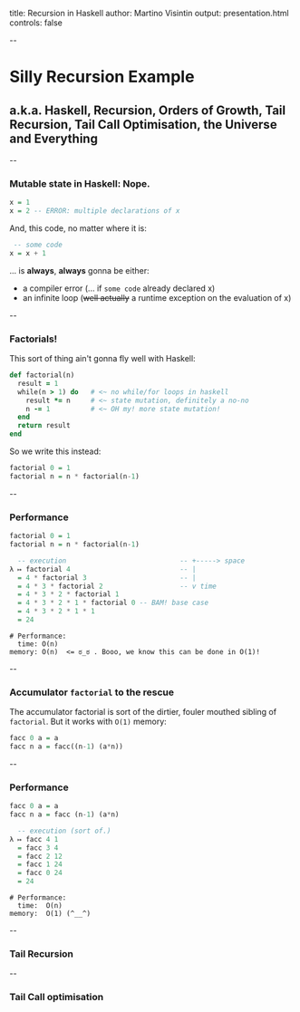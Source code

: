 title: Recursion in Haskell
author: Martino Visintin
output: presentation.html
controls: false

--

# Silly Recursion Example
## a.k.a. Haskell, Recursion, Orders of Growth, Tail Recursion, Tail Call Optimisation, the Universe and Everything

--

### Mutable state in Haskell: Nope.
<!-- Haskell being a purely functional language.. -->

```haskell
x = 1
x = 2 -- ERROR: multiple declarations of x
```

And, this code, no matter where it is:

```haskell
 -- some code
x = x + 1
```

... is **always**, **always** gonna be either:

- a compiler error (... if `some code` already declared x)
- an infinite loop (~~well actually~~ a runtime exception on the evaluation of x)

--

### Factorials!

This sort of thing ain't gonna fly well with Haskell:

```ruby
def factorial(n)
  result = 1
  while(n > 1) do   # <~ no while/for loops in haskell
    result *= n     # <~ state mutation, definitely a no-no
    n -= 1          # <~ OH my! more state mutation!
  end
  return result
end
```
<!-- so forget it, you're not gonna be able to change state (..well, you can
but it needs an M-word.. I don't wanna go there) -->

<!-- So we need a different approach. Recursion is the bread and butter of iteration
and looping in Haskell, as it is in most Lisps) -->

<!-- So back to recursion, I've promised I'd talk about that.
Let's give it a shot in Haskell. -->

So we write this instead:
```haskell
factorial 0 = 1
factorial n = n * factorial(n-1)
```

--

### Performance

```haskell
factorial 0 = 1
factorial n = n * factorial(n-1)
```

```haskell
  -- execution                            -- +-----> space
λ ↦ factorial 4                           -- |
  = 4 * factorial 3                       -- |
  = 4 * 3 * factorial 2                   -- v time
  = 4 * 3 * 2 * factorial 1
  = 4 * 3 * 2 * 1 * factorial 0 -- BAM! base case
  = 4 * 3 * 2 * 1 * 1
  = 24
```

<!-- now if we consider the length as time and the
  width as memory.. -->

```
# Performance:
  time: O(n)
memory: O(n)  <= ಠ_ಠ . Booo, we know this can be done in O(1)!
```

--

### Accumulator `factorial` to the rescue

The accumulator factorial is sort of the dirtier, fouler mouthed sibling of
`factorial`. But it works with `O(1)` memory:

```haskell
facc 0 a = a
facc n a = facc((n-1) (a*n))
```

--

### Performance

```haskell
facc 0 a = a
facc n a = facc (n-1) (a*n)
```

```haskell
  -- execution (sort of.)
λ ↦ facc 4 1
  = facc 3 4
  = facc 2 12
  = facc 1 24
  = facc 0 24
  = 24
```

```
# Performance:
  time:  O(n)
memory:  O(1) (^__^)
```

--

### Tail Recursion

--

### Tail Call optimisation

